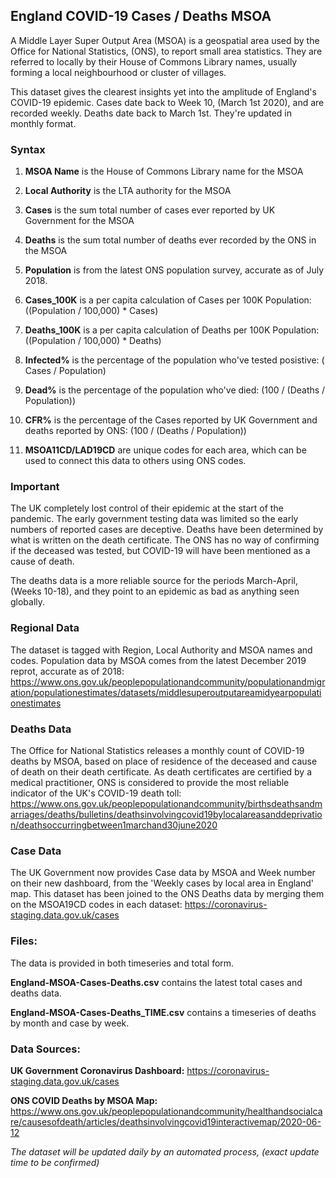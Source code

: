 ## England COVID-19 Cases / Deaths MSOA

A Middle Layer Super Output Area (MSOA) is a geospatial area used by the Office for National Statistics, (ONS), to report small area statistics. They are referred to locally by their House of Commons Library names, usually forming a local neighbourhood or cluster of villages.

This dataset gives the clearest insights yet into the amplitude of England's COVID-19 epidemic. Cases date back to Week 10, (March 1st 2020), and are recorded weekly. Deaths date back to March 1st. They're updated in monthly format.

### Syntax

1. **MSOA Name** is the House of Commons Library name for the MSOA

1. **Local Authority** is the LTA authority for the MSOA

1. **Cases** is the sum total number of cases ever reported by UK Government for the MSOA

2. **Deaths** is the sum total number of deaths ever recorded by the ONS in the MSOA

3. **Population** is from the latest ONS population survey, accurate as of July 2018.

4. **Cases_100K** is a per capita calculation of Cases per 100K Population:  ((Population / 100,000)  \*  Cases)

5. **Deaths_100K** is a per capita calculation of Deaths per 100K Population: ((Population / 100,000)  \*  Deaths)

6. **Infected%** is the percentage of the population who've tested posistive: ( Cases  / Population)

7. **Dead%** is the percentage of the population who've died: (100 / (Deaths / Population))

8. **CFR%** is the percentage of the Cases reported by UK Government and deaths reported by ONS: (100 / (Deaths / Population))

9. **MSOA11CD/LAD19CD** are unique codes for each area, which can be used to connect this data to others using ONS codes.


### Important

The UK completely lost control of their epidemic at the start of the pandemic. The early government testing data was limited so the early numbers of reported cases are deceptive. Deaths have been determined by what is written on the death certificate. The ONS has no way of confirming if the deceased was tested, but COVID-19 will have been mentioned as a cause of death.

The deaths data is a more reliable source for the periods March-April, (Weeks 10-18), and they point to an epidemic as bad as anything seen globally.


### Regional Data

The dataset is tagged with Region, Local Authority and MSOA names and codes. Population data by MSOA comes from the latest December 2019 reprot, accurate as of 2018: https://www.ons.gov.uk/peoplepopulationandcommunity/populationandmigration/populationestimates/datasets/middlesuperoutputareamidyearpopulationestimates


### Deaths Data

The Office for National Statistics releases a monthly count of COVID-19 deaths by MSOA, based on place of residence of the deceased and cause of death on their death certificate. As death certificates are certified by a medical practitioner, ONS is considered to provide the most reliable indicator of the UK's COVID-19 death toll: https://www.ons.gov.uk/peoplepopulationandcommunity/birthsdeathsandmarriages/deaths/bulletins/deathsinvolvingcovid19bylocalareasanddeprivation/deathsoccurringbetween1marchand30june2020



### Case Data

The UK Government now provides Case data by MSOA and Week number on their new dashboard, from the 'Weekly cases by local area in England' map. This dataset has been joined to the ONS Deaths data by merging them on the MSOA19CD codes in each dataset: https://coronavirus-staging.data.gov.uk/cases



### Files:

The data is provided in both timeseries and total form.

**England-MSOA-Cases-Deaths.csv** contains the latest total cases and deaths data.

**England-MSOA-Cases-Deaths_TIME.csv** contains a timeseries of deaths by month and case by week.



### Data Sources:

**UK Government Coronavirus Dashboard:** https://coronavirus-staging.data.gov.uk/cases

**ONS COVID Deaths by MSOA Map:** https://www.ons.gov.uk/peoplepopulationandcommunity/healthandsocialcare/causesofdeath/articles/deathsinvolvingcovid19interactivemap/2020-06-12 

_The dataset will be updated daily by an automated process, (exact update time to be confirmed)_

